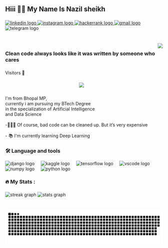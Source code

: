 <h2 align="left">Hiii 👋🏻 My Name Is Nazil sheikh</h2>

### 

<div align="left">
  <a href="https://www.linkedin.com/in/nazil-sheikh-aaba63228" target="_blank">
    <img src="https://raw.githubusercontent.com/maurodesouza/profile-readme-generator/master/src/assets/icons/social/linkedin/default.svg" width="53" height="25" alt="linkedin logo"  />
  </a>
  <a href="https://www.instagram.com/nazil_the_professor/" target="_blank">
    <img src="https://raw.githubusercontent.com/maurodesouza/profile-readme-generator/master/src/assets/icons/social/instagram/default.svg" width="53" height="25" alt="instagram logo"  />
  </a>
  <a href="https://www.hackerrank.com/profile/nazilsheikhemer1" target="_blank">
    <img src="https://raw.githubusercontent.com/maurodesouza/profile-readme-generator/master/src/assets/icons/social/hackerrank/default.svg" width="53" height="25" alt="hackerrank logo"  />
  </a>
  <a href="nazilsheikhemerson@gmail.com" target="_blank">
    <img src="https://raw.githubusercontent.com/maurodesouza/profile-readme-generator/master/src/assets/icons/social/gmail/default.svg" width="53" height="25" alt="gmail logo"  />
  </a>
  <img src="https://raw.githubusercontent.com/maurodesouza/profile-readme-generator/master/src/assets/icons/social/telegram/default.svg" width="53" height="25" alt="telegram logo"  />
</div>

###

<br clear="both">

<img align="right" height="250" src="https://media.giphy.com/media/v1.Y2lkPTc5MGI3NjExbXc3cnR4NnNnbGIxcDdyYnc2MzFxNnVtd3E4YmRoeDE3NHM4cmV3diZlcD12MV9pbnRlcm5hbF9naWZfYnlfaWQmY3Q9Zw/wwg1suUiTbCY8H8vIA/giphy-downsized-large.gif"/>


###

<h3 align="left">Clean code always looks like it was written by someone who cares</h3>

###

<p align="left">Visitors 👀 </p>

###

<div align="center">
  <img src="https://profile-counter.glitch.me/nazil-the-professor/count.svg?"  />
</div>

###

<h3 align="left"></h3>

###

<h3 align="left"></h3>

###

<p align="left">I'm from Bhopal MP,<br> currently i am pursuing my BTech Degree <br>in the specialization of Artificial Intelligence <br>and Data Science <br><br>-🧑🏻‍💻 Of course, bad code can be cleaned up. But it’s very expensive<br><br>- 📚 I'm currently learning Deep Learning</p>

###

<h3 align="left">🛠 Language and tools</h3>


<div align="left">
  <img src="https://cdn.jsdelivr.net/gh/devicons/devicon/icons/django/django-plain.svg" height="40" alt="django logo"  />
  <img width="12" />
  <img src="https://cdn.simpleicons.org/kaggle/20BEFF" height="40" alt="kaggle logo"  />
  <img width="12" />
  <img src="https://cdn.jsdelivr.net/gh/devicons/devicon/icons/tensorflow/tensorflow-original.svg" height="40" alt="tensorflow logo"  />
  <img width="12" />
  <img src="https://cdn.jsdelivr.net/gh/devicons/devicon/icons/vscode/vscode-original.svg" height="40" alt="vscode logo"  />
  <img width="12" />
  <img src="https://cdn.simpleicons.org/numpy/013243" height="40" alt="numpy logo"  />
  <img width="12" />
  <img src="https://cdn.jsdelivr.net/gh/devicons/devicon/icons/python/python-original.svg" height="40" alt="python logo"  />
</div>

###

<h3 align="left">🔥   My Stats :</h3>

###

<div align="left">
  <img src="https://streak-stats.demolab.com?user=nazil-the-professor&locale=en&mode=weekly&theme=nightowl&hide_border=false&border_radius=5&order=3" height="180" alt="streak graph"  />
  <img src="https://github-readme-stats.vercel.app/api?username=nazil-the-professor&hide_title=false&hide_rank=false&show_icons=true&include_all_commits=true&count_private=true&disable_animations=false&theme=aura&locale=en&hide_border=false&order=1" height="190" alt="stats graph"  />
</div>

###

<br clear="both">

<img src="https://raw.githubusercontent.com/nazil-the-professor/nazil-the-professor/output/snake.svg" alt="Snake animation" />

###
